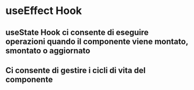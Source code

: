# useEffect Hook

## useState Hook ci consente di eseguire operazioni quando il componente viene montato, smontato o aggiornato 
## Ci consente di gestire i cicli di vita del componente
